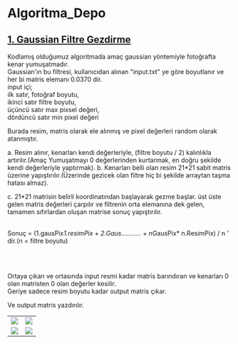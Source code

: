 # Algoritma_Depo


<h2><a href="#">1. Gaussian Filtre Gezdirme</a></h2>

Kodlamış olduğumuz algoritmada amaç gaussian yöntemiyle fotoğrafta kenar yumuşatmadır.<br>
Gaussian'ın bu filtresi, kullanıcıdan alınan "input.txt" ye göre boyutlanır ve her bi matris elemanı 0.0370 dir.<br>
input içi;<br>
ilk satır, fotoğraf boyutu,<br>
ikinci satır filtre boyutu,<br>
üçüncü satır max pixsel değeri,<br>
dördüncü satır min pixel değeri<br>

Burada resim, matris olarak ele alınmış ve pixel değerleri random olarak atanmıştır.

   a. Resim alınır, kenarları kendi değerleriyle, (filtre boyutu / 2) kalınlıkla artırılır.(Amaç Yumuşatmayı 0 değerlerinden kurtarmak, en doğru şekilde kendi değerleriyle yaptırmak).
   b. Kenarları belli olan resim 21*21 sabit matris üzerine yapıştırılır.(Üzerinde gezicek olan filtre hiç bi şekilde arraytan taşma hatası almaz).
   
   c. 21*21 matrisin belirli koordinatından başlayarak gezme başlar. üst üste gelen matris değerleri çarpılır ve filtrenin orta elemanına dek gelen, tamamen sıfırlardan oluşan matrise sonuç yapıştırılır. <br><br>
   
   Sonuç = (1.gausPix*1.resimPix + 2.Gaus........... + n*GausPix* n.ResimPix) / n ' dir.(n = filtre boyutu)
   
 <br><br>
 
  Ortaya çıkan ve ortasında input resmi kadar matris barındıran ve kenarları 0 olan matristen 0 olan değerler kesilir. 
  <br> Geriye sadece resim boyutu kadar output matris çıkar.
  
  Ve output matris yazdırılır.



<table>
   <tr>
    <td><img src = "https://user-images.githubusercontent.com/82450697/116204578-9471cc80-a745-11eb-87c3-b31f85e9d4c4.PNG"></td>
    <td><img src = "https://user-images.githubusercontent.com/82450697/116204620-a18ebb80-a745-11eb-9bf8-8f9950791e2a.PNG"></td>
   </tr>
    <tr>
    <td><img src = "https://user-images.githubusercontent.com/82450697/116204652-a6ec0600-a745-11eb-921c-a2165b7fcc46.PNG"></td>
    <td><img src = "https://user-images.githubusercontent.com/82450697/116204689-ad7a7d80-a745-11eb-9df9-d13ee7ed3fb5.PNG"></td>
   </tr>
</table>


